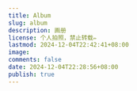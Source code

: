 ```yaml
---
title: Album
slug: album
description: 画册
license: 个人拍照，禁止转载✏️
lastmod: 2024-12-04T22:42:41+08:00
image: 
comments: false
date: 2024-12-04T22:28:56+08:00
publish: true
---
```

